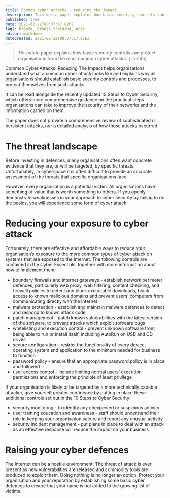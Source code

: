 ```yaml
---
title: Common cyber attacks - reducing the impact
description: This white paper explains how basic security controls can protect organisations from the most common cyber attacks.
published: true
date: 2021-02-22T00:37:17.826Z
tags: bronze, bronze-training, ncsc
editor: markdown
dateCreated: 2021-02-22T00:37:17.826Z
---
```


> This white paper explains how basic security controls can protect organisations from the most common cyber attacks.
{.is-info}

Common Cyber Attacks: Reducing The Impact helps organisations understand what a common cyber attack looks like and explains why all organisations should establish basic security controls and processes, to protect themselves from such attacks.

It can be read alongside the recently updated 10 Steps to Cyber Security, which offers more comprehensive guidance on the practical steps organisations can take to improve the security of their networks and the information carried on them.

The paper does not provide a comprehensive review of sophisticated or persistent attacks, nor a detailed analysis of how those attacks occurred.

# The threat landscape
Before investing in defences, many organisations often want concrete evidence that they are, or will be targeted, by specific threats. Unfortunately, in cyberspace it is often difficult to provide an accurate assessment of the threats that specific organisations face.

However, every organisation is a potential victim. All organisations have something of value that is worth something to others. If you openly demonstrate weaknesses in your approach to cyber security by failing to do the basics, you will experience some form of cyber attack.

# Reducing your exposure to cyber attack
Fortunately, there are effective and affordable ways to reduce your organisation’s exposure to the more common types of cyber attack on systems that are exposed to the Internet. The following controls are contained in the Cyber Essentials, together with more information about how to implement them:

- boundary firewalls and internet gateways - establish network perimeter defences, particularly web proxy, web filtering, content checking, and firewall policies to detect and block executable downloads, block access to known malicious domains and prevent users’ computers from communicating directly with the Internet
- malware protection - establish and maintain malware defences to detect and respond to known attack code
- patch management - patch known vulnerabilities with the latest version of the software, to prevent attacks which exploit software bugs
- whitelisting and execution control - prevent unknown software from being able to run or install itself, including AutoRun on USB and CD drives
- secure configuration - restrict the functionality of every device, operating system and application to the minimum needed for business to function
- password policy - ensure that an appropriate password policy is in place and followed
- user access control - include limiting normal users’ execution permissions and enforcing the principle of least privilege

If your organisation is likely to be targeted by a more technically capable attacker, give yourself greater confidence by putting in place these additional controls set out in the 10 Steps to Cyber Security:

- security monitoring - to identify any unexpected or suspicious activity
- user training education and awareness - staff should understand their role in keeping your organisation secure and report any unusual activity
- security incident management - put plans in place to deal with an attack as an effective response will reduce the impact on your business
# Raising your cyber defences
The Internet can be a hostile environment. The threat of attack is ever present as new vulnerabilities are released and commodity tools are produced to exploit them. Doing nothing is no longer an option. Protect your organisation and your reputation by establishing some basic cyber defences to ensure that your name is not added to the growing list of victims.
